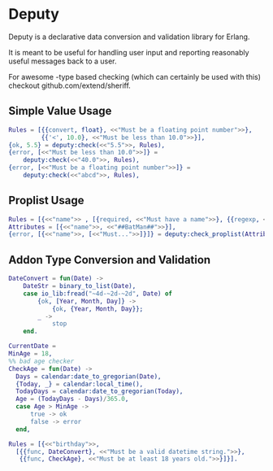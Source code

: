 Deputy
======

Deputy is a declarative data conversion and validation library for Erlang.

It is meant to be useful for handling user input and reporting reasonably
useful messages back to a user.

For awesome -type based checking (which can certainly be used with this)
checkout github.com/extend/sheriff.

Simple Value Usage
------------------

```erlang
Rules = [{{convert, float}, <<"Must be a floating point number">>}, 
         {{'<', 10.0}, <<"Must be less than 10.0">>}],
{ok, 5.5} = deputy:check(<<"5.5">>, Rules),
{error, [<<"Must be less than 10.0">>]} =
    deputy:check(<<"40.0">>, Rules),
{error, [<<"Must be a floating point number">>]} =
    deputy:check(<<"abcd">>, Rules),
```

Proplist Usage
--------------

```erlang
Rules = [{<<"name">> , [{required, <<"Must have a name">>}, {{regexp, <<"[a-zA-Z0-9]+">>}, <<"Must contain only alphanumerical characters">>}]}],
Attributes = [{<<"name">>, <<"##BatMan##">>}],
{error, [{<<"name">>, [<<"Must...">>]}]} = deputy:check_proplist(Attributes, Rules, []),
```

Addon Type Conversion and Validation
------------------------------------

```erlang
DateConvert = fun(Date) ->
    DateStr = binary_to_list(Date),
    case io_lib:fread("~4d-~2d-~2d", Date) of
        {ok, [Year, Month, Day]} ->
            {ok, {Year, Month, Day}};
        _ ->
            stop
    end.

CurrentDate = 
MinAge = 18,
%% bad age checker
CheckAge = fun(Date) ->
  Days = calendar:date_to_gregorian(Date),
  {Today, _} = calendar:local_time(),
  TodayDays = calendar:date_to_gregorian(Today),
  Age = (TodayDays - Days)/365.0,
  case Age > MinAge ->
      true -> ok
      false -> error
  end,

Rules = [{<<"birthday">>,
  [{{func, DateConvert}, <<"Must be a valid datetime string.">>},
   {{func, CheckAge}, <<"Must be at least 18 years old.">>}]}].
```
